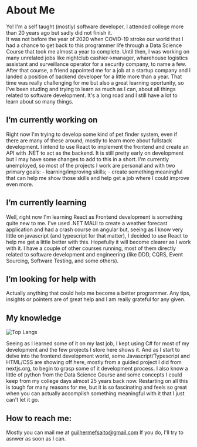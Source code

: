 # About Me
  Yo! I'm a self taught (mostly) software developer, I attended college more than 20 years ago but sadly did not finish it.<br/>
It was not before the year of 2020 when COVID-19 stroke our world that I had a chance to get back to this programmer life through a Data Science Course that took me almost a year to complete. Until then, I was working on many unrelated jobs like nightclub cashier->manager,
wharehouse logistics assistant and surveillance operator for a security company, to name a few.
After that course, a friend appointed me for a job at a startup company and I landed a position of backend developer for a little more than a year. That time was really challenging for me but also a great learning oportunity, so I've been studing and trying to learn as much as I can, about all things related to software development. It's a long road and I still have a lot to learn about so many things.

## I’m currently working on
  Right now I'm trying to develop some kind of pet finder system, even if there are many of these around, mostly to learn more about fullstack development. I intend to use React to implement the frontend and create an API with .NET to act as the backend. It is still pretty early on development but I may have some changes to add to this in a short.
  I'm currently unemployed, so most of the projects I work are personal and with two primary goals:
    - learning/improving skills;
    - create something meaningful that can help me show those skills and help get a job where I could improve even more.

## I’m currently learning
  Well, right now I'm learning React as Frontend development is something quite new to me. I've used .NET MAUI to create a weather forecast application and had a crash course on angular but, seeing as I know very little on javascript (and typescript for that matter), I decided to use React to help me get a little better with this. Hopefully it will become clearer as I work with it. I have a couple of other courses running, most of them directly related to software development and engineering (like DDD, CQRS, Event Sourcing, Software Testing, and some others).

## I’m looking for help with
  Actually anything that could help me become a better programmer. Any tips, insights or pointers are of great help and I am really grateful for any given.

## My knowledge
![Top Langs](https://github-readme-stats.vercel.app/api/top-langs/?username=GuilhermeFrSaito&layout=compact)
  
  Seeing as I learned some of it on my last job, I kept using C# for most of my development and the few projects I store here shows it. And as I start to delve into the frontend development world, some Javascript/Typescript and HTML/CSS are showing off here, mostly from a guided project I did from nextjs.org, to begin to grasp some of it development process. I also know a little of python from the Data Science Course and some concepts I could keep from my college days almost 25 years back now. Restarting on all this is tough for many reasons for me, but it is so fascinating and feels so great when you can actually accomplish something meaningful with it that I just can't let it go.
  
## How to reach me:
  Mostly you can mail me at guilhermefsaito@gmail.com
  If you do, I'll try to asnwer as soon as I can. 
